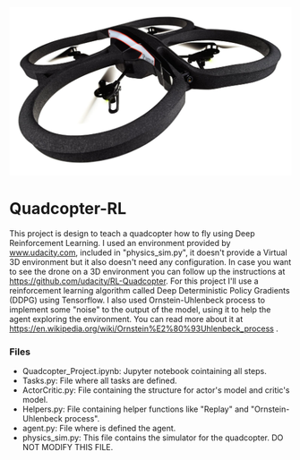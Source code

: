 ![Parrot Drone](parrot-ar-drone.jpg)


# Quadcopter-RL

This project is design to teach a quadcopter how to fly using Deep Reinforcement Learning. I used an environment provided by www.udacity.com, included in "physics_sim.py", it doesn't provide a Virtual 3D environment but it also doesn't need any configuration. In case you want to see the drone on a 3D environment you can follow up the instructions at https://github.com/udacity/RL-Quadcopter. For this project I'll use a reinforcement learning algorithm called Deep Deterministic Policy Gradients (DDPG) using Tensorflow. I also used Ornstein-Uhlenbeck process to implement some "noise" to the output of the model, using it to help the agent exploring the environment. You can read more about it at https://en.wikipedia.org/wiki/Ornstein%E2%80%93Uhlenbeck_process .

### Files

- Quadcopter_Project.ipynb: Jupyter notebook cointaining all steps.
- Tasks.py: File where all tasks are defined.
- ActorCritic.py: File containing the structure for actor's model and critic's model.
- Helpers.py: File containing helper functions like "Replay" and "Ornstein-Uhlenbeck process".
- agent.py: File where is defined the agent.
- physics_sim.py: This file contains the simulator for the quadcopter. DO NOT MODIFY THIS FILE.
